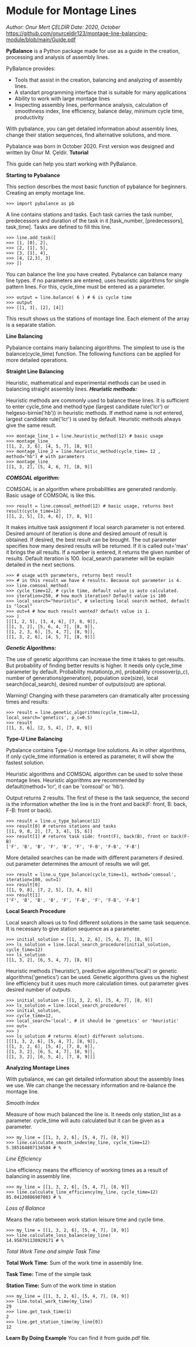 # Module for Montage Lines
*Author: Onur Mert ÇELDİR Date: 2020, October* 
<br>https://github.com/onurceldir123/montage-line-balancing-module/blob/main/Guide.pdf

**PyBalance** is a Python package made for use as a guide in the creation, processing and analysis of assembly lines. 

PyBalance provides: 

- Tools that assist in the creation, balancing and analyzing of assembly lines. 
- A standart programming interface that is suitable for many applications 
- Ability to work with large montage lines 
- Inspecting assembly lines, performance analysis, calculation of smoothness index, line efficiency, balance delay, minimum cycle time, productivity 

With pybalance, you can get detailed information about assembly lines, change their station sequences, find alternative solutions, and more. 

Pybalance was born in October 2020. First version was designed and written by Onur M. Çeldir. **Tutorial** 

This guide can help you start working with PyBalance. 

**Starting to Pybalance** 

This section describes the most basic function of pybalance for beginners.  Creating an empty montage line. 

```
>>> import pybalance as pb
```

A line contains stations and tasks. Each task carries the task number, predecessors and duration of the task in it [task\_number, [predecessors], task\_time]. Tasks are defined to fill this line. 

```
>>> line.add_task([
>>> [1, [0], 2],
>>> [2, [1], 5],
>>> [3, [1], 4],
>>> [4, [2,3], 3]
>>> ])
```

You can balance the line you have created. Pybalance can balance many line types. If no parameters are entered, uses heuristic algorithms for single pattern lines. For this, cycle\_time must be entered as a parameter. 

```
>>> output = line.balance( 6 ) # 6 is cycle time
>>> output
>>> [[1, 3], [2], [4]]
```

This result shows us the stations of montage line. Each element of the array is a separate station. 

**Line Balancing** 

Pybalance contains many balancing algorithms. The simplest to use is the balance(cycle\_time) function. The following functions can be applied for more detailed operations. 

**Straight Line Balancing** 

Heuristic, mathematical and experimental methods can be used in balancing straight assembly lines.  ***Heuristic methods:*** 

Heuristic methods are commonly used to balance these lines. It is sufficient to enter cycle\_time and method type (largest candidate rule('lcr') or helgeso-birnie('hb')) in heuristic methods. If method name is not entered, largest candidate rule('lcr') is used by default. Heuristic methods always give the same result. 

```
>>> montage_line_1 = line.heuristic_method(12) # basic usage
>>> montage_line_
[[1, 2, 3, 6], [4, 5, 7], [8, 9]]
>>> montage_line_2 = line.heuristic_method(cycle_time= 12 , method="hb") # with parameters
>>> montage_line_
[[1, 3, 2], [5, 4, 6, 7], [8, 9]]
```

***COMSOAL algorithm:*** 

COMSOAL is an algorithm where probabilities are generated randomly. Basic usage of COMSOAL is like this. 

```
>>> result = line.comsoal_method(12) # basic usage, returns best result(cycle_time=12)
[[1, 2, 5], [3, 4, 6], [7, 8, 9]]
``` 

It makes intuitive task assignment if local search parameter is not entered. Desired amount of iteration is done and desired amount of result is obtained. If desired, the best result can be brought. The out parameter specifies how many desired results will be returned. If it is called out='max' it brings the all results. If a number is entered, it returns the given number of results. Default iteration is 100. local\_search parameter will be explain detailed in the next sections. 

```
>>> # usage with parameters, returns best result
>>> # in this result we have 4 results. Because out parameter is 4.
>>> line.comsoal_method(
>>> cycle_time=12, # cycle time, default value is auto calculated.
>>> iteration=250, # how much iteration? Default value is 100
>>> local_search="heuristic", # selecting local search method, default is "local"
>>> out=4 # how much result wanted? default value is 1.
>>> )
[[[1, 2, 5], [3, 4, 6], [7, 8, 9]],
[[1, 3, 2], [5, 6, 4, 7], [8, 9]],
[[1, 2, 3, 6], [5, 4, 7], [8, 9]],
[[1, 3, 2, 6], [4, 5, 7], [8, 9]]]
```

***Genetic Algorithms:*** 

The use of genetic algorithms can increase the time it takes to get results. But probability of finding better results is higher. It needs only cycle\_time parameter by default. Probability mutation(p\_m), probability crossover(p\_c), number of generations(generation), population size(size), local search(local\_search),  desired number of outputs(out) are optional.  

Warning! Changing with these parameters can dramatically alter processing times and results: 
```
>>> result = line.genetic_algorithms(cycle_time=12, local_search='genetics', p_c=0.5)
>>> result
[[1, 3, 6], [2, 5, 4], [7, 8, 9]]
```
**Type-U Line Balancing** 

Pybalance contains Type-U montage line solutions. As in other algorithms, if only cycle\_time information is entered as parameter, it will show the fastest solution. 

Heuristic algorithms and COMSOAL algorithm can be used to solve these montage lines. Heuristic algorithms are recommended by default(method='lcr', it can be 'comsoal' or 'hb'). 

Output returns 2 results. The first of these is the task sequence, the second is the information whether the line is in the front and back(F: front, B: back, F-B: front or back). 

```
>>> result = line.u_type_balance(12)
>>> result[0] # returns stations and tasks
[[1, 9, 8, 2], [7, 3, 4], [5, 6]]
>>> result[1] # returns task side: front(F), back(B), front or back(F-B)
['F', 'B', 'B', 'F', 'B', 'F', 'F-B', 'F-B', 'F-B']
``` 

More detailed searches can be made with different parameters if desired. out parameter determines the amount of results we will get. 

```
>>> result = line.u_type_balance(cycle_time=11, method='comsoal', iteration=100, out=1)
>>> result[0]
[[1, 9, 8], [7, 2, 5], [3, 4, 6]]
>>> result[1]
['F', 'B', 'B', 'B', 'F', 'F-B', 'F', 'F-B', 'F-B']
```

**Local Search Procedure** 

Local search allows us to find different solutions in the same task sequence. It is necessary to give station sequence as a parameter.  

```
>>> initial_solution = [[1, 3, 2, 6], [5, 4, 7], [8, 9]]
>>> ls_solution = line.local_search_procedure(initial_solution, cycle_time=12)
>>> ls_solution
[[1, 3, 2], [6, 5, 4, 7], [8, 9]]
```

Heuristic methods ('heuristic'), predictive algorithms('local') or genetic algorithms('genetics') can be used. Genetic algorithms gives us the highest line efficiency but it uses much more calculation times. out parameter gives desired number of outputs. 

```
>>> initial_solution = [[1, 3, 2, 6], [5, 4, 7], [8, 9]]
>>> ls_solution = line.local_search_procedure(
>>> initial_solution,
>>> cycle_time=12,
>>> local_search='local', # it should be 'genetics' or 'heuristic'
>>> out=
>>> )
>>> ls_solution # returns 4(out) different solutions.
[[[1, 3, 2, 6], [5, 4, 7], [8, 9]],
[[1, 3, 2, 6], [5, 4], [7, 8, 9]],
[[1, 3, 2], [6, 5, 4, 7], [8, 9]],
[[1, 3, 2], [6, 5, 4], [7, 8, 9]]]
```

**Analyzing Montage Lines** 

With pybalance, we can get detailed information about the assembly lines we use. We can change the necessary information and re-balance the montage line. 

*Smooth Index* 

Measure of how much balanced the line is. It needs only station\_list as a parameter. cycle\_time will auto calculated but it can be given as a parameter. 

```
>>> my_line = [[1, 3, 2, 6], [5, 4, 7], [8, 9]]
>>> line.calculate_smooth_index(my_line, cycle_time=12)
5.385164807134504 # %
```

*Line Efficiency* 

Line efficiency means the efficiency of working times as a result of balancing in assembly line. 

```
>>> my_line = [[1, 3, 2, 6], [5, 4, 7], [8, 9]]
>>> line.calculate_line_efficiency(my_line, cycle_time=12)
85.04120886907083 # %
```

*Loss of Balance* 

Means the ratio between work station leisure time and cycle time. 

```
>>> my_line = [[1, 3, 2, 6], [5, 4, 7], [8, 9]]
>>> line.calculate_loss_balance(my_line)
14.958791130929171 # %
```

*Total Work Time and simple Task Time* 

**Total Work Time**: Sum of the work time in assembly line. 

**Task Time:** Time of the simple task 

**Station Time:** Sum of the work time in station 
```
>>> my_line = [[1, 3, 2, 6], [5, 4, 7], [8, 9]]
>>> line.total_work_time(my_line)
29
>>> line.get_task_time(1)
2
>>> line.get_station_time(my_line[0])
12
```

**Learn By Doing Example** 
You can find it from guide.pdf file.
